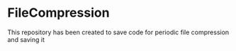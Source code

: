 # FileCompression

This repository has been created to save code for periodic file compression and saving it
